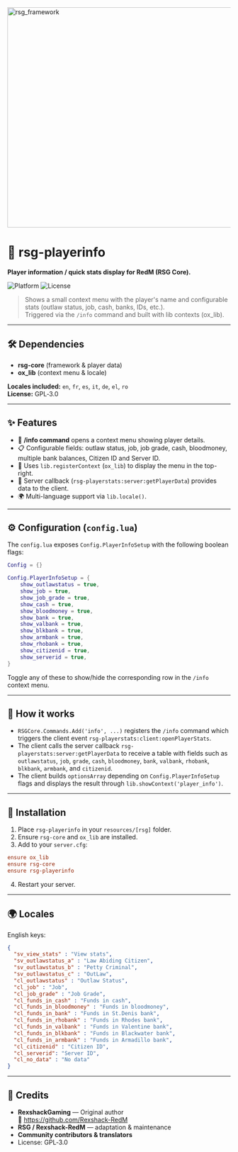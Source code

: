 <img width="2948" height="497" alt="rsg_framework" src="https://github.com/user-attachments/assets/638791d8-296d-4817-a596-785325c1b83a" />

# 🧾 rsg-playerinfo
**Player information / quick stats display for RedM (RSG Core).**

![Platform](https://img.shields.io/badge/platform-RedM-darkred)
![License](https://img.shields.io/badge/license-GPL--3.0-green)

> Shows a small context menu with the player's name and configurable stats (outlaw status, job, cash, banks, IDs, etc.).  
> Triggered via the `/info` command and built with lib contexts (ox_lib).

---

## 🛠️ Dependencies
- **rsg-core** (framework & player data)  
- **ox_lib** (context menu & locale)

**Locales included:** `en`, `fr`, `es`, `it`, `de`, `el`, `ro`  
**License:** GPL‑3.0

---

## ✨ Features
- 🔎 **/info command** opens a context menu showing player details.  
- 📋 Configurable fields: outlaw status, job, job grade, cash, bloodmoney, multiple bank balances, Citizen ID and Server ID.  
- 🧭 Uses `lib.registerContext` (`ox_lib`) to display the menu in the top-right.  
- 🔁 Server callback (`rsg-playerstats:server:getPlayerData`) provides data to the client.  
- 🌍 Multi-language support via `lib.locale()`.

---

## ⚙️ Configuration (`config.lua`)
The `config.lua` exposes `Config.PlayerInfoSetup` with the following boolean flags:

```lua
Config = {}

Config.PlayerInfoSetup = {
    show_outlawstatus = true,
    show_job = true,
    show_job_grade = true,
    show_cash = true,
    show_bloodmoney = true,
    show_bank = true,
    show_valbank = true,
    show_blkbank = true,
    show_armbank = true,
    show_rhobank = true,
    show_citizenid = true,
    show_serverid = true,
}
```

Toggle any of these to show/hide the corresponding row in the `/info` context menu.

---

## 🔁 How it works
- `RSGCore.Commands.Add('info', ...)` registers the `/info` command which triggers the client event `rsg-playerstats:client:openPlayerStats`.  
- The client calls the server callback `rsg-playerstats:server:getPlayerData` to receive a table with fields such as `outlawstatus`, `job`, `grade`, `cash`, `bloodmoney`, `bank`, `valbank`, `rhobank`, `blkbank`, `armbank`, and `citizenid`.  
- The client builds `optionsArray` depending on `Config.PlayerInfoSetup` flags and displays the result through `lib.showContext('player_info')`.

---

## 📂 Installation
1. Place `rsg-playerinfo` in your `resources/[rsg]` folder.  
2. Ensure `rsg-core` and `ox_lib` are installed.  
3. Add to your `server.cfg`:
```cfg
ensure ox_lib
ensure rsg-core
ensure rsg-playerinfo
```
4. Restart your server.

---

## 🌍 Locales
English keys:
```json
{
  "sv_view_stats" : "View stats",
  "sv_outlawstatus_a" : "Law Abiding Citizen",
  "sv_outlawstatus_b" : "Petty Criminal",
  "sv_outlawstatus_c" : "OutLaw",
  "cl_outlawstatus" : "Outlaw Status",
  "cl_job" : "Job",
  "cl_job_grade" : "Job Grade",
  "cl_funds_in_cash" : "Funds in cash",
  "cl_funds_in_bloodmoney" : "Funds in bloodmoney",
  "cl_funds_in_bank" : "Funds in St.Denis bank",
  "cl_funds_in_rhobank" : "Funds in Rhodes bank",
  "cl_funds_in_valbank" : "Funds in Valentine bank",
  "cl_funds_in_blkbank" : "Funds in Blackwater bank",
  "cl_funds_in_armbank" : "Funds in Armadillo bank",
  "cl_citizenid" : "Citizen ID",
  "cl_serverid": "Server ID",
  "cl_no_data" : "No data"
}
```

---

## 💎 Credits
- **RexshackGaming** — Original author  
  🔗 https://github.com/Rexshack-RedM  
- **RSG / Rexshack-RedM** — adaptation & maintenance  
- **Community contributors & translators**  
- License: GPL‑3.0
